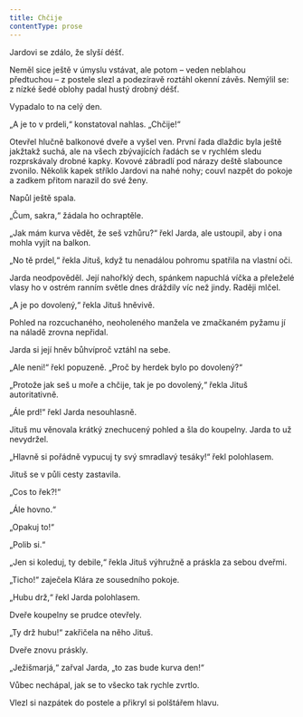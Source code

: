 ```yaml
---
title: Chčije
contentType: prose
---
```


<section>

Jardovi se zdálo, že slyší déšť.

Neměl sice ještě v úmyslu vstávat, ale potom – veden neblahou předtuchou – z postele slezl a podezíravě roztáhl okenní závěs. Nemýlil se: z nízké šedé oblohy padal hustý drobný déšť.

Vypadalo to na celý den.

„A je to v prdeli,“ konstatoval nahlas. „Chčije!“

Otevřel hlučně balkonové dveře a vyšel ven. První řada dlaždic byla ještě jakžtakž suchá, ale na všech zbývajících řadách se v rychlém sledu rozprskávaly drobné kapky. Kovové zábradlí pod nárazy deště slabounce zvonilo. Několik kapek stříklo Jardovi na nahé nohy; couvl nazpět do pokoje a zadkem přitom narazil do své ženy.

Napůl ještě spala.

„Čum, sakra,“ žádala ho ochraptěle.

„Jak mám kurva vědět, že seš vzhůru?“ řekl Jarda, ale ustoupil, aby i ona mohla vyjít na balkon.

„No tě prdel,“ řekla Jituš, když tu nenadálou pohromu spatřila na vlastní oči.

Jarda neodpověděl. Její nahořklý dech, spánkem napuchlá víčka a přeleželé vlasy ho v ostrém ranním světle dnes dráždily víc než jindy. Raději mlčel.

„A je po dovolený,“ řekla Jituš hněvivě.

Pohled na rozcuchaného, neoholeného manžela ve zmačkaném pyžamu jí na náladě zrovna nepřidal.

Jarda si její hněv bůhvíproč vztáhl na sebe.

„Ale neni!“ řekl popuzeně. „Proč by herdek bylo po dovolený?“

„Protože jak seš u moře a chčije, tak je po dovolený,“ řekla Jituš autoritativně.

„Ále prd!“ řekl Jarda nesouhlasně.

Jituš mu věnovala krátký znechucený pohled a šla do koupelny. Jarda to už nevydržel.

„Hlavně si pořádně vypucuj ty svý smradlavý tesáky!“ řekl polohlasem.

Jituš se v půli cesty zastavila.

„Cos to řek?!“

„Ále hovno.“

„Opakuj to!“

„Polib si.“

„Jen si koleduj, ty debile,“ řekla Jituš výhružně a práskla za sebou dveřmi.

„Ticho!“ zaječela Klára ze sousedního pokoje.

„Hubu drž,“ řekl Jarda polohlasem.

Dveře koupelny se prudce otevřely.

„Ty drž hubu!“ zakřičela na něho Jituš.

Dveře znovu práskly.

„Ježišmarjá,“ zařval Jarda, „to zas bude kurva den!“

Vůbec nechápal, jak se to všecko tak rychle zvrtlo.

Vlezl si nazpátek do postele a přikryl si polštářem hlavu.

</section>
